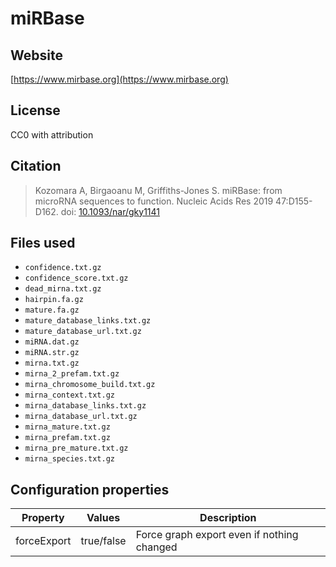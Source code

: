 # miRBase



## Website

[https://www.mirbase.org](https://www.mirbase.org)

## License

CC0 with attribution

## Citation

> Kozomara A, Birgaoanu M, Griffiths-Jones S. miRBase: from microRNA sequences to function. Nucleic Acids Res 2019 47:D155-D162. doi: [10.1093/nar/gky1141](https://doi.org/10.1093/nar/gky1141)

## Files used

  * `confidence.txt.gz`
  * `confidence_score.txt.gz`
  * `dead_mirna.txt.gz`
  * `hairpin.fa.gz`
  * `mature.fa.gz`
  * `mature_database_links.txt.gz`
  * `mature_database_url.txt.gz`
  * `miRNA.dat.gz`
  * `miRNA.str.gz`
  * `mirna.txt.gz`
  * `mirna_2_prefam.txt.gz`
  * `mirna_chromosome_build.txt.gz`
  * `mirna_context.txt.gz`
  * `mirna_database_links.txt.gz`
  * `mirna_database_url.txt.gz`
  * `mirna_mature.txt.gz`
  * `mirna_prefam.txt.gz`
  * `mirna_pre_mature.txt.gz`
  * `mirna_species.txt.gz`

## Configuration properties

| Property    | Values     | Description                                |
|-------------|------------|--------------------------------------------|
| forceExport | true/false | Force graph export even if nothing changed |
